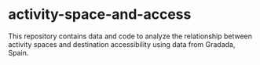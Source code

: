 # activity-space-and-access
This repository contains data and code to analyze the relationship between activity spaces and destination accessibility using data from Gradada, Spain.
